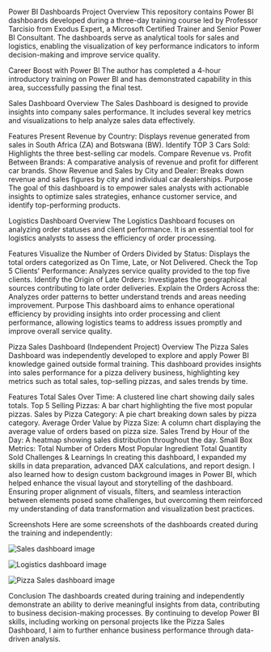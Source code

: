 Power BI Dashboards
Project Overview
This repository contains Power BI dashboards developed during a three-day training course led by Professor Tarcisio from Exodus Expert, a Microsoft Certified Trainer and Senior Power BI Consultant. The dashboards serve as analytical tools for sales and logistics, enabling the visualization of key performance indicators to inform decision-making and improve service quality.

Career Boost with Power BI
The author has completed a 4-hour introductory training on Power BI and has demonstrated capability in this area, successfully passing the final test.

Sales Dashboard
Overview
The Sales Dashboard is designed to provide insights into company sales performance. It includes several key metrics and visualizations to help analyze sales data effectively.

Features
Present Revenue by Country: Displays revenue generated from sales in South Africa (ZA) and Botswana (BW).
Identify TOP 3 Cars Sold: Highlights the three best-selling car models.
Compare Revenue vs. Profit Between Brands: A comparative analysis of revenue and profit for different car brands.
Show Revenue and Sales by City and Dealer: Breaks down revenue and sales figures by city and individual car dealerships.
Purpose
The goal of this dashboard is to empower sales analysts with actionable insights to optimize sales strategies, enhance customer service, and identify top-performing products.

Logistics Dashboard
Overview
The Logistics Dashboard focuses on analyzing order statuses and client performance. It is an essential tool for logistics analysts to assess the efficiency of order processing.

Features
Visualize the Number of Orders Divided by Status: Displays the total orders categorized as On Time, Late, or Not Delivered.
Check the Top 5 Clients' Performance: Analyzes service quality provided to the top five clients.
Identify the Origin of Late Orders: Investigates the geographical sources contributing to late order deliveries.
Explain the Orders Across the: Analyzes order patterns to better understand trends and areas needing improvement.
Purpose
This dashboard aims to enhance operational efficiency by providing insights into order processing and client performance, allowing logistics teams to address issues promptly and improve overall service quality.

Pizza Sales Dashboard (Independent Project)
Overview
The Pizza Sales Dashboard was independently developed to explore and apply Power BI knowledge gained outside formal training. This dashboard provides insights into sales performance for a pizza delivery business, highlighting key metrics such as total sales, top-selling pizzas, and sales trends by time.

Features
Total Sales Over Time: A clustered line chart showing daily sales totals.
Top 5 Selling Pizzas: A bar chart highlighting the five most popular pizzas.
Sales by Pizza Category: A pie chart breaking down sales by pizza category.
Average Order Value by Pizza Size: A column chart displaying the average value of orders based on pizza size.
Sales Trend by Hour of the Day: A heatmap showing sales distribution throughout the day.
Small Box Metrics:
Total Number of Orders
Most Popular Ingredient
Total Quantity Sold
Challenges & Learnings
In creating this dashboard, I expanded my skills in data preparation, advanced DAX calculations, and report design. I also learned how to design custom background images in Power BI, which helped enhance the visual layout and storytelling of the dashboard. Ensuring proper alignment of visuals, filters, and seamless interaction between elements posed some challenges, but overcoming them reinforced my understanding of data transformation and visualization best practices.

Screenshots
Here are some screenshots of the dashboards created during the training and independently:

![Sales dashboard image](https://raw.githubusercontent.com/Nkanyisogwane/SQL-Challenges-PowerBI-Dashboards/refs/heads/main/PowerBI-Dashboards/Sales.png)

![Logistics dashboard image](https://raw.githubusercontent.com/Nkanyisogwane/SQL-Challenges-PowerBI-Dashboards/refs/heads/main/PowerBI-Dashboards/Logistics.png)

![Pizza Sales dashboard image](https://raw.githubusercontent.com/Nkanyisogwane/SQL-Challenges-PowerBI-Dashboards/refs/heads/main/PowerBI-Dashboards/Pizza%20SAles%20dashboard.png)

Conclusion
The dashboards created during training and independently demonstrate an ability to derive meaningful insights from data, contributing to business decision-making processes. By continuing to develop Power BI skills, including working on personal projects like the Pizza Sales Dashboard, I aim to further enhance business performance through data-driven analysis.
